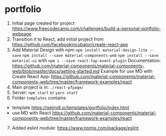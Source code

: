 # portfolio

1. Initial page created for project https://www.freecodecamp.com/challenges/build-a-personal-portfolio-webpage
2. Transition it to React, add initial project from
https://github.com/facebookincubator/create-react-app
3. Add Material Design with npm
`npm install material-design-lite --save`
`npm install --save material-components-web`
`npm install --save material-ui` with `npm i --save react-tap-event-plugin`
Documentation:
https://github.com/material-components/material-components-web/blob/master/docs/getting-started.md
Example for use MD with Create React App:
https://github.com/material-components/material-components-web/tree/master/framework-examples/react
4. Main project is in:
`./react-pfpage/`
5. Server: 
`npm start` or `yarn start`
6. Folder `templates` contains:
- template https://getmdl.io/templates/portfolio/index.html
- use MD with React https://github.com/material-components/material-components-web/tree/master/framework-examples/react
7. Added eslint module:
https://www.npmjs.com/package/eslint
